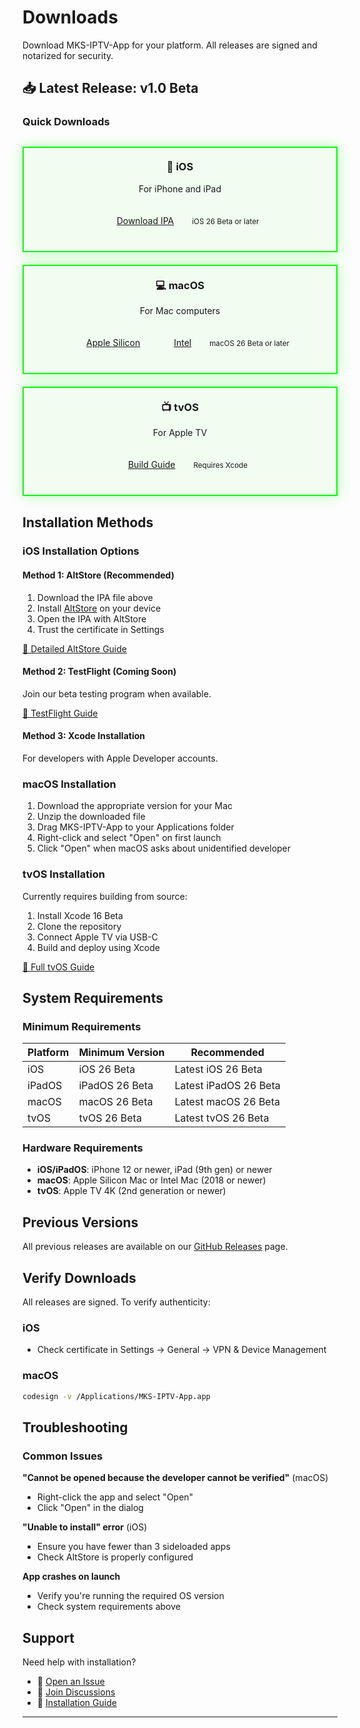 # Downloads

Download MKS-IPTV-App for your platform. All releases are signed and notarized for security.

## 📥 Latest Release: v1.0 Beta

### Quick Downloads

<div class="download-grid">
  <div class="download-card">
    <h3>📱 iOS</h3>
    <p>For iPhone and iPad</p>
    <a href="https://github.com/MKS2508/MKS-IPTV-App/releases/latest/download/mks-iptv.ipa" class="btn">Download IPA</a>
    <small>iOS 26 Beta or later</small>
  </div>
  
  <div class="download-card">
    <h3>💻 macOS</h3>
    <p>For Mac computers</p>
    <a href="https://github.com/MKS2508/MKS-IPTV-App/releases/latest/download/mks-iptv-macos-arm64.zip" class="btn">Apple Silicon</a>
    <a href="https://github.com/MKS2508/MKS-IPTV-App/releases/latest/download/mks-iptv-macos-intel.zip" class="btn">Intel</a>
    <small>macOS 26 Beta or later</small>
  </div>
  
  <div class="download-card">
    <h3>📺 tvOS</h3>
    <p>For Apple TV</p>
    <a href="#tvos-installation" class="btn">Build Guide</a>
    <small>Requires Xcode</small>
  </div>
</div>

## Installation Methods

### iOS Installation Options

#### Method 1: AltStore (Recommended)
1. Download the IPA file above
2. Install [AltStore](https://altstore.io) on your device
3. Open the IPA with AltStore
4. Trust the certificate in Settings

[📖 Detailed AltStore Guide](iOS-Free-Installation-Guide.md)

#### Method 2: TestFlight (Coming Soon)
Join our beta testing program when available.

[📖 TestFlight Guide](TestFlight-Distribution-Guide.md)

#### Method 3: Xcode Installation
For developers with Apple Developer accounts.

### macOS Installation

1. Download the appropriate version for your Mac
2. Unzip the downloaded file
3. Drag MKS-IPTV-App to your Applications folder
4. Right-click and select "Open" on first launch
5. Click "Open" when macOS asks about unidentified developer

### tvOS Installation

Currently requires building from source:

1. Install Xcode 16 Beta
2. Clone the repository
3. Connect Apple TV via USB-C
4. Build and deploy using Xcode

[📖 Full tvOS Guide](installation.md#tvos-installation)

## System Requirements

### Minimum Requirements

| Platform | Minimum Version | Recommended |
|----------|----------------|-------------|
| iOS | iOS 26 Beta | Latest iOS 26 Beta |
| iPadOS | iPadOS 26 Beta | Latest iPadOS 26 Beta |
| macOS | macOS 26 Beta | Latest macOS 26 Beta |
| tvOS | tvOS 26 Beta | Latest tvOS 26 Beta |

### Hardware Requirements

- **iOS/iPadOS**: iPhone 12 or newer, iPad (9th gen) or newer
- **macOS**: Apple Silicon Mac or Intel Mac (2018 or newer)
- **tvOS**: Apple TV 4K (2nd generation or newer)

## Previous Versions

All previous releases are available on our [GitHub Releases](https://github.com/MKS2508/MKS-IPTV-App/releases) page.

## Verify Downloads

All releases are signed. To verify authenticity:

### iOS
- Check certificate in Settings → General → VPN & Device Management

### macOS
```bash
codesign -v /Applications/MKS-IPTV-App.app
```

## Troubleshooting

### Common Issues

**"Cannot be opened because the developer cannot be verified"** (macOS)
- Right-click the app and select "Open"
- Click "Open" in the dialog

**"Unable to install" error** (iOS)
- Ensure you have fewer than 3 sideloaded apps
- Check AltStore is properly configured

**App crashes on launch**
- Verify you're running the required OS version
- Check system requirements above

## Support

Need help with installation?

- 📧 [Open an Issue](https://github.com/MKS2508/MKS-IPTV-App/issues)
- 💬 [Join Discussions](https://github.com/MKS2508/MKS-IPTV-App/discussions)
- 📖 [Installation Guide](installation.md)

---

<style>
.download-grid {
  display: grid;
  grid-template-columns: repeat(auto-fit, minmax(250px, 1fr));
  gap: 20px;
  margin: 30px 0;
}

.download-card {
  border: 2px solid #00ff00;
  padding: 20px;
  text-align: center;
  background: rgba(0, 255, 0, 0.05);
  box-shadow: 0 0 20px rgba(0, 255, 0, 0.3);
}

.download-card h3 {
  margin-top: 0;
}

.download-card .btn {
  display: inline-block;
  margin: 10px 5px;
  padding: 10px 20px;
}
</style>